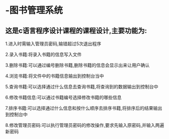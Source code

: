 # -图书管理系统
## 这是c语言程序设计课程的课程设计,主要功能为:

1.进入时需输入管理员密码,输错超过5次退出程序

2.录入书籍:将录入书籍的信息写入文件

3.删除书籍:可以通过编号删除书籍,删除书籍的信息会显示出来让用户确认

4.浏览书籍:将文件中的书籍信息输出到控制台当中

5.查询书籍:可以选择通过什么信息去查询书籍,将查询到的数据输出到控制台中

6.修改书籍信息:可以通过书籍编号选择修改书籍的哪些信息

7.排序书籍:可以选择通过什么信息和按什么顺序去排序书籍,将排序后的结果输出到控制台中

8.修改管理员密码:可以执行管理员密码的修改操作,要求先输入原密码,并输入两遍新密码
